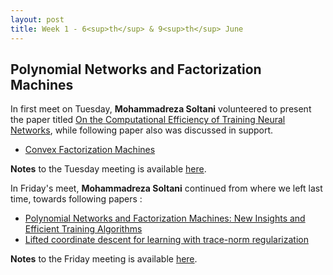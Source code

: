 ```yaml
---
layout: post
title: Week 1 - 6<sup>th</sup> & 9<sup>th</sup> June
---
```

## Polynomial Networks and Factorization Machines
In first meet on Tuesday,  **Mohammadreza Soltani** volunteered to present the paper titled [On the Computational Efficiency of Training Neural Networks](https://arxiv.org/pdf/1410.1141.pdf), while following paper also was discussed in support.

* [Convex Factorization Machines](http://mblondel.org/publications/mblondel-ecmlpkdd2015.pdf)

**Notes** to the Tuesday meeting is available [here](https://drive.google.com/file/d/0B0g1WrxTxIycb05reGpicVVzc1U/view?usp=sharing).

In Friday's meet, **Mohammadreza Soltani** continued from where we left last time, towards following papers : 

* [Polynomial Networks and Factorization Machines: New Insights and Efficient Training Algorithms](https://arxiv.org/pdf/1607.08810.pdf)
* [Lifted coordinate descent for learning with trace-norm regularization](https://hal.inria.fr/hal-00756802/document)

**Notes** to the Friday meeting is available [here](https://drive.google.com/file/d/0B0g1WrxTxIycMTZSVURXaTRoenc/view?usp=sharing).
